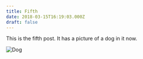 ```yaml
---
title: Fifth
date: 2018-03-15T16:19:03.000Z
draft: false
---
```

This is the fifth post. It has a picture of a dog in it now.

![Dog](/images/img_2680v4.jpg)
